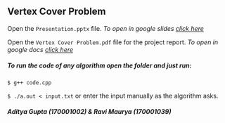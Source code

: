 ## Vertex Cover Problem

Open the `Presentation.pptx` file. 
*To open in google slides [click here](https://docs.google.com/presentation/d/1bJvGdr0P-5rppnQ2Yb6MsxS1Q4C2gk68XVtl9t5Gj2o/edit?usp=sharing)* 

Open the `Vertex Cover Problem.pdf` file for the project report. 
 *To open in google docs [click here](https://docs.google.com/document/d/16N4iJ39MBNwamVCC2gyziI_X3QeDSeY9n1SIu6f2di0/edit?usp=sharing)* 

##### To run the code of any algorithm open the folder and just run: 

`$ g++ code.cpp`

`$ ./a.out < input.txt` or enter the input manually as the algorithm asks.

##### Aditya Gupta (170001002) & Ravi Maurya (170001039)
